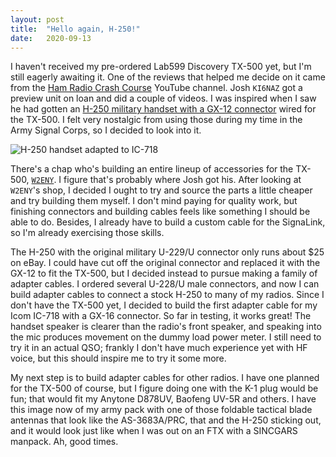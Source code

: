 ```yaml
---
layout: post
title:  "Hello again, H-250!"
date:   2020-09-13
---
```

I haven't received my pre-ordered Lab599 Discovery TX-500 yet, but I'm still eagerly awaiting it.
One of the reviews that helped me decide on it came from the
[Ham Radio Crash Course](https://www.youtube.com/user/hoshnasi) YouTube channel. Josh `KI6NAZ` got a
preview unit on loan and did a couple of videos. I was inspired when I saw he had gotten an
[H-250 military handset with a GX-12 connector](https://youtu.be/CiDgjfGv7TY?t=585) wired for the
TX-500. I felt very nostalgic from using those during my time in the Army Signal Corps, so I decided
to look into it.

![H-250 handset adapted to IC-718](https://1.bp.blogspot.com/-nktPPBhaeLs/X17Y7SZywHI/AAAAAAABw5Y/kzODRhBHOGYGJcKCTmpIPD2SQcssWEP0wCPcBGAsYHg/s320/PXL_20200913_180250319.jpg)

There's a chap who's building an entire lineup of accessories for the TX-500,
[`W2ENY`](https://www.w2eny.com/tx500/). I figure that's probably where Josh got his. After looking
at `W2ENY`'s shop, I decided I ought to try and source the parts a little cheaper and try building
them myself. I don't mind paying for quality work, but finishing connectors and building cables
feels like something I should be able to do. Besides, I already have to build a custom cable for the
SignaLink, so I'm already exercising those skills.

The H-250 with the original military U-229/U connector only runs about $25 on eBay. I could have cut
off the original connector and replaced it with the GX-12 to fit the TX-500, but I decided instead
to pursue making a family of adapter cables. I ordered several U-228/U male connectors, and now I
can build adapter cables to connect a stock H-250 to many of my radios. Since I don't have the
TX-500 yet, I decided to build the first adapter cable for my Icom IC-718 with a GX-16 connector. So
far in testing, it works great! The handset speaker is clearer than the radio's front speaker, and
speaking into the mic produces movement on the dummy load power meter. I still need to try it in an
actual QSO; frankly I don't have much experience yet with HF voice, but this should inspire me to
try it some more.

My next step is to build adapter cables for other radios. I have one planned for the TX-500 of
course, but I figure doing one with the K-1 plug would be fun; that would fit my Anytone D878UV,
Baofeng UV-5R and others. I have this image now of my army pack with one of those foldable tactical
blade antennas that look like the AS-3683A/PRC, that and the H-250 sticking out, and it would look
just like when I was out on an FTX with a SINCGARS manpack. Ah, good times.
